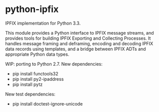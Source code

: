 python-ipfix
============

IPFIX implementation for Python 3.3.

This module provides a Python interface to IPFIX message streams, and
provides tools for building IPFIX Exporting and Collecting Processes.
It handles message framing and deframing, encoding and decoding IPFIX
data records using templates, and a bridge between IPFIX ADTs and
appropriate Python data types.


WIP: porting to Python 2.7.
New dependencies:
- pip install functools32
- pip install py2-ipaddress
- pip install pytz

New test dependencies:
- pip install doctest-ignore-unicode
